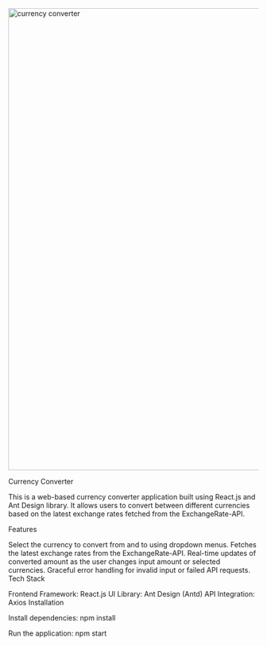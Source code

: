 
<img width="928" alt="currency converter" src="https://github.com/theDheerajjha/currency-converter/assets/52864945/516501e4-4330-4d9c-ac71-26eeafe777e9">



Currency Converter

This is a web-based currency converter application built using React.js and Ant Design library. It allows users to convert between different currencies based on the latest exchange rates fetched from the ExchangeRate-API.

Features

Select the currency to convert from and to using dropdown menus.
Fetches the latest exchange rates from the ExchangeRate-API.
Real-time updates of converted amount as the user changes input amount or selected currencies.
Graceful error handling for invalid input or failed API requests.
Tech Stack

Frontend Framework: React.js
UI Library: Ant Design (Antd)
API Integration: Axios
Installation

Install dependencies:
npm install

Run the application:
npm start
